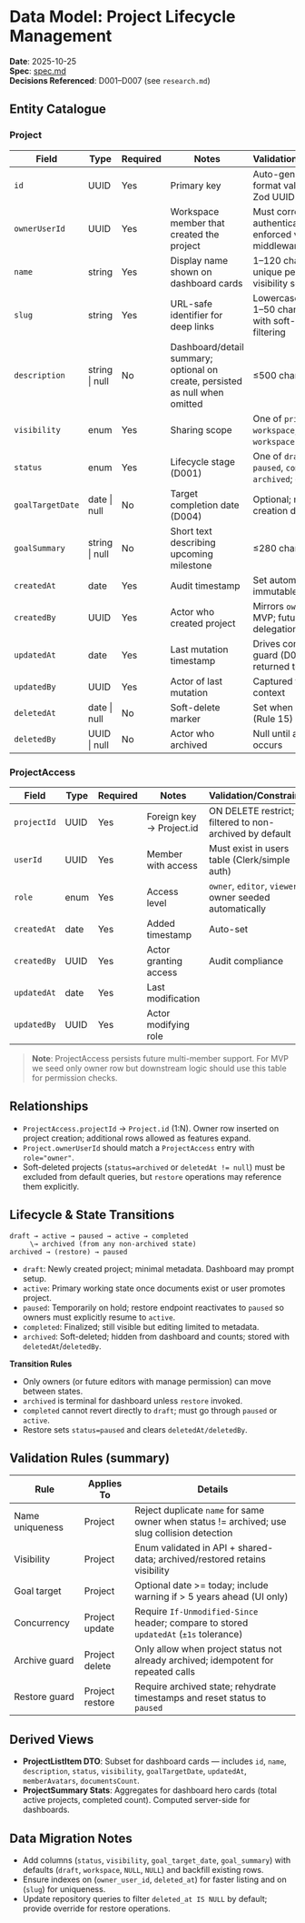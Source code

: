 # Data Model: Project Lifecycle Management

**Date**: 2025-10-25  
**Spec**: [spec.md](/specs/016-a-user-should-be-able/spec.md)  
**Decisions Referenced**: D001–D007 (see `research.md`)

## Entity Catalogue

### Project

| Field            | Type           | Required | Notes                                                                        | Validation/Constraints                                                       |
| ---------------- | -------------- | -------- | ---------------------------------------------------------------------------- | ---------------------------------------------------------------------------- |
| `id`             | UUID           | Yes      | Primary key                                                                  | Auto-generated; format validated via Zod UUID                                |
| `ownerUserId`    | UUID           | Yes      | Workspace member that created the project                                    | Must correspond to authenticated user; enforced via auth middleware          |
| `name`           | string         | Yes      | Display name shown on dashboard cards                                        | 1–120 chars; trimmed; unique per owner + visibility scope                    |
| `slug`           | string         | Yes      | URL-safe identifier for deep links                                           | Lowercase `[a-z0-9-]`, 1–50 chars, unique with soft-delete filtering         |
| `description`    | string \| null | No       | Dashboard/detail summary; optional on create, persisted as null when omitted | ≤500 chars                                                                   |
| `visibility`     | enum           | Yes      | Sharing scope                                                                | One of `private`, `workspace`; default `workspace` (D003)                    |
| `status`         | enum           | Yes      | Lifecycle stage (D001)                                                       | One of `draft`, `active`, `paused`, `completed`, `archived`; default `draft` |
| `goalTargetDate` | date \| null   | No       | Target completion date (D004)                                                | Optional; must be ≥ creation date                                            |
| `goalSummary`    | string \| null | No       | Short text describing upcoming milestone                                     | ≤280 chars; optional                                                         |
| `createdAt`      | date           | Yes      | Audit timestamp                                                              | Set automatically; immutable                                                 |
| `createdBy`      | UUID           | Yes      | Actor who created project                                                    | Mirrors `ownerUserId` for MVP; future-proof for delegation                   |
| `updatedAt`      | date           | Yes      | Last mutation timestamp                                                      | Drives concurrency guard (D005); returned to clients                         |
| `updatedBy`      | UUID           | Yes      | Actor of last mutation                                                       | Captured from auth context                                                   |
| `deletedAt`      | date \| null   | No       | Soft-delete marker                                                           | Set when archived (Rule 15)                                                  |
| `deletedBy`      | UUID \| null   | No       | Actor who archived                                                           | Null until archive occurs                                                    |

### ProjectAccess

| Field       | Type | Required | Notes                    | Validation/Constraints                                  |
| ----------- | ---- | -------- | ------------------------ | ------------------------------------------------------- |
| `projectId` | UUID | Yes      | Foreign key → Project.id | ON DELETE restrict; filtered to non-archived by default |
| `userId`    | UUID | Yes      | Member with access       | Must exist in users table (Clerk/simple auth)           |
| `role`      | enum | Yes      | Access level             | `owner`, `editor`, `viewer`; owner seeded automatically |
| `createdAt` | date | Yes      | Added timestamp          | Auto-set                                                |
| `createdBy` | UUID | Yes      | Actor granting access    | Audit compliance                                        |
| `updatedAt` | date | Yes      | Last modification        |                                                         |
| `updatedBy` | UUID | Yes      | Actor modifying role     |                                                         |

> **Note**: ProjectAccess persists future multi-member support. For MVP we seed
> only owner row but downstream logic should use this table for permission
> checks.

## Relationships

- `ProjectAccess.projectId` → `Project.id` (1:N). Owner row inserted on project
  creation; additional rows allowed as features expand.
- `Project.ownerUserId` should match a `ProjectAccess` entry with
  `role="owner"`.
- Soft-deleted projects (`status=archived` or `deletedAt != null`) must be
  excluded from default queries, but `restore` operations may reference them
  explicitly.

## Lifecycle & State Transitions

```
draft → active → paused → active → completed
     \→ archived (from any non-archived state)
archived → (restore) → paused
```

- `draft`: Newly created project; minimal metadata. Dashboard may prompt setup.
- `active`: Primary working state once documents exist or user promotes project.
- `paused`: Temporarily on hold; restore endpoint reactivates to `paused` so
  owners must explicitly resume to `active`.
- `completed`: Finalized; still visible but editing limited to metadata.
- `archived`: Soft-deleted; hidden from dashboard and counts; stored with
  `deletedAt`/`deletedBy`.

**Transition Rules**

- Only owners (or future editors with manage permission) can move between
  states.
- `archived` is terminal for dashboard unless `restore` invoked.
- `completed` cannot revert directly to `draft`; must go through `paused` or
  `active`.
- Restore sets `status=paused` and clears `deletedAt/deletedBy`.

## Validation Rules (summary)

| Rule            | Applies To      | Details                                                                                      |
| --------------- | --------------- | -------------------------------------------------------------------------------------------- |
| Name uniqueness | Project         | Reject duplicate `name` for same owner when status != archived; use slug collision detection |
| Visibility      | Project         | Enum validated in API + shared-data; archived/restored retains visibility                    |
| Goal target     | Project         | Optional date >= today; include warning if > 5 years ahead (UI only)                         |
| Concurrency     | Project update  | Require `If-Unmodified-Since` header; compare to stored `updatedAt` (`±1s` tolerance)        |
| Archive guard   | Project delete  | Only allow when project status not already archived; idempotent for repeated calls           |
| Restore guard   | Project restore | Require archived state; rehydrate timestamps and reset status to `paused`                    |

## Derived Views

- **ProjectListItem DTO**: Subset for dashboard cards — includes `id`, `name`,
  `description`, `status`, `visibility`, `goalTargetDate`, `updatedAt`,
  `memberAvatars`, `documentsCount`.
- **ProjectSummary Stats**: Aggregates for dashboard hero cards (total active
  projects, completed count). Computed server-side for dashboards.

## Data Migration Notes

- Add columns (`status`, `visibility`, `goal_target_date`, `goal_summary`) with
  defaults (`draft`, `workspace`, `NULL`, `NULL`) and backfill existing rows.
- Ensure indexes on (`owner_user_id`, `deleted_at`) for faster listing and on
  (`slug`) for uniqueness.
- Update repository queries to filter `deleted_at IS NULL` by default; provide
  override for restore operations.
